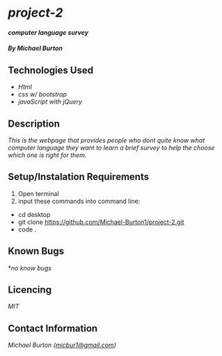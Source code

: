 # _project-2_

#### _computer language survey_

##### By _**Michael Burton**_

## Technologies Used

* _Html_
* _css w/ bootstrap_
* _javaScript with jQuery_

## Description

_This is the webpage that provides people who dont quite know what computer language they want to learn a brief survey to help the choose which one is right for them._

## Setup/Instalation Requirements

1. Open terminal
2. input these commands into command line:

* cd desktop
* git clone https://github.com/Michael-Burton1/project-2.git
* code .

## Known Bugs

*_no know bugs_


## Licencing

_MIT_

## Contact Information

_Michael Burton (micbur1@gmail.com)_